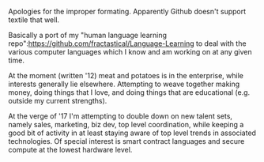 
Apologies for the improper formating. Apparently Github doesn't support textile that well. 


Basically a port of my "human language learning repo":https://github.com/fractastical/Language-Learning to deal with the various computer languages which I know and am working on at any given time.

At the moment (written '12) meat and potatoes is in the enterprise, while interests generally lie elsewhere. Attempting to weave together making money, doing things that I love, and doing things that are educational (e.g. outside my current strengths).

At the verge of '17 I'm attempting to double down on new talent sets, namely sales, marketing, biz dev, top level coordination, while keeping a good bit of activity in at least staying aware of top level trends in associated technologies. Of special interest is smart contract languages and secure compute at the lowest hardware level. 

